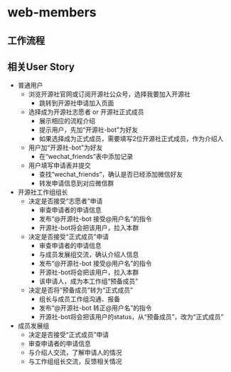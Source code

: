 # web-members

## 工作流程

[](recruit-newbie.png)


## 相关User Story

* 普通用户
    * 浏览开源社官网或订阅开源社公众号，选择我要加入开源社
        * 跳转到开源社申请加入页面
    * 选择成为开源社志愿者 or 开源社正式成员
        * 展示相应的流程介绍
        * 提示用户，先加“开源社-bot”为好友
        * 如果选择成为正式成员，需要填写2位开源社正式成员，作为介绍人
    * 用户加“开源社-bot”为好友
        * 在“wechat_friends”表中添加记录
    * 用户填写申请表并提交
        * 查找“wechat_friends”，确认是否已经添加微信好友
        * 转发申请信息到对应微信群
* 开源社工作组组长
    * 决定是否接受“志愿者”申请
        * 审查申请者的申请信息
        * 发布“@开源社-bot 接受@用户名”的指令
        * 开源社-bot将会把该用户，拉入本群
    * 决定是否接受“正式成员”申请
        * 审查申请者的申请信息
        * 与成员发展组交流，确认介绍人信息
        * 发布“@开源社-bot 接受@用户名”的指令
        * 开源社-bot将会把该用户，拉入本群
        * 该申请人，成为本工作组“预备成员”
    * 决定是否将“预备成员”转为“正式成员”
        * 组长与成员工作组沟通、报备
        * 发布“@开源社-bot 转正@用户名”的指令
        * 开源社-bot将会把该用户的status，从“预备成员”，改为“正式成员”
* 成员发展组
    * 决定是否接受“正式成员”申请
    * 审查申请者的申请信息
    * 与介绍人交流，了解申请人的情况
    * 与工作组组长交流，反馈相关情况

